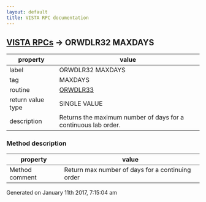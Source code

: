 ```yaml
---
layout: default
title: VISTA RPC documentation
---
```




## [VISTA RPCs](TableOfContent.md) &#8594; ORWDLR32 MAXDAYS 

 property | value 
--- | --- 
 label | ORWDLR32 MAXDAYS
 tag | MAXDAYS
 routine | [ORWDLR33](http://code.osehra.org/dox/Routine_ORWDLR33_source.html)
 return value type | SINGLE VALUE
 description | Returns the maximum number of days for a continuous lab order.


### Method description

 property | value 
--- | --- 
 Method comment | Return max number of days for a continuing order




 Generated on January 11th 2017, 7:15:04 am